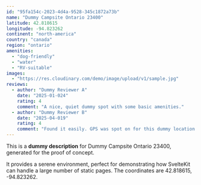 ```yaml
---
id: "95fa154c-2023-4d4a-9528-345c1872a73b"
name: "Dummy Campsite Ontario 23400"
latitude: 42.818615
longitude: -94.823262
continent: "north-america"
country: "canada"
region: "ontario"
amenities:
  - "dog-friendly"
  - "water"
  - "RV-suitable"
images:
  - "https://res.cloudinary.com/demo/image/upload/v1/sample.jpg"
reviews:
  - author: "Dummy Reviewer A"
    date: "2025-01-024"
    rating: 4
    comment: "A nice, quiet dummy spot with some basic amenities."
  - author: "Dummy Reviewer B"
    date: "2025-04-019"
    rating: 4
    comment: "Found it easily. GPS was spot on for this dummy location."
---
```


This is a **dummy description** for Dummy Campsite Ontario 23400, generated for the proof of concept.

It provides a serene environment, perfect for demonstrating how SvelteKit can handle a large number of static pages. The coordinates are 42.818615, -94.823262.

